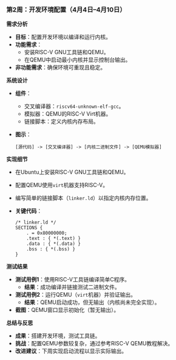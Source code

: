 
### 第2周：开发环境配置（4月4日–4月10日）

**需求分析**

- **目标**：配置开发环境以编译和运行内核。
- **功能需求**：
  - 安装RISC-V GNU工具链和QEMU。
  - 在QEMU中启动最小内核并显示控制台输出。
- **非功能需求**：确保环境可重现且稳定。

**系统设计**

- **组件**：

  - 交叉编译器：`riscv64-unknown-elf-gcc`。
  - 模拟器：QEMU的RISC-V Virt机器。
  - 链接脚本：定义内核内存布局。

- **图示**：

  ```
  [源代码] -> [交叉编译器] -> [内核二进制文件] -> [QEMU模拟器]
  ```

**实现细节**

- 在Ubuntu上安装RISC-V GNU工具链和QEMU。

- 配置QEMU使用`virt`机器支持RISC-V。

- 编写简单的链接脚本（`linker.ld`）以指定内核内存位置。

- **关键代码**：

  ```ld
  /* linker.ld */
  SECTIONS {
      . = 0x80000000;
      .text : { *(.text) }
      .data : { *(.data) }
      .bss : { *(.bss) }
  }
  ```

**测试结果**

- **测试用例1**：使用RISC-V工具链编译简单C程序。
  - **结果**：成功编译并链接测试二进制文件。
- **测试用例2**：运行QEMU（`virt`机器）并验证输出。
  - **结果**：QEMU启动成功，但无输出（内核尚未完全实现）。
- **截图**：QEMU窗口显示初始化（暂无输出）。

**总结与反思**

- **成果**：搭建开发环境，测试工具链。
- **挑战**：配置QEMU参数较复杂，通过参考RISC-V QEMU教程解决。
- **改进建议**：下周实现启动流程以显示实际输出。
